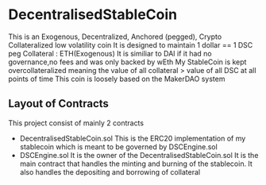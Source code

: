 # DecentralisedStableCoin
This is an Exogenous, Decentralized, Anchored (pegged), Crypto Collateralized low volatility coin
 It is designed to maintain 1 dollar == 1 DSC peg
 Collateral : ETH(Exogenous)
 It is similiar to DAI if it had no governance,no fees and was only backed by wEth
 My StableCoin is kept overcollateralized meaning the value of all collateral > value of all DSC at all points of time
 This coin is loosely based on the MakerDAO system

## Layout of Contracts
This project consist of mainly 2 contracts 
 * DecentralisedStableCoin.sol
    This is the ERC20 implementation of my stablecoin which is meant to be governed by DSCEngine.sol
 * DSCEngine.sol
     It is the owner of the DecentralisedStableCoin.sol
     It is the main contract that handles the minting and burning of the stablecoin.
     It also handles the depositing and borrowing of collateral
